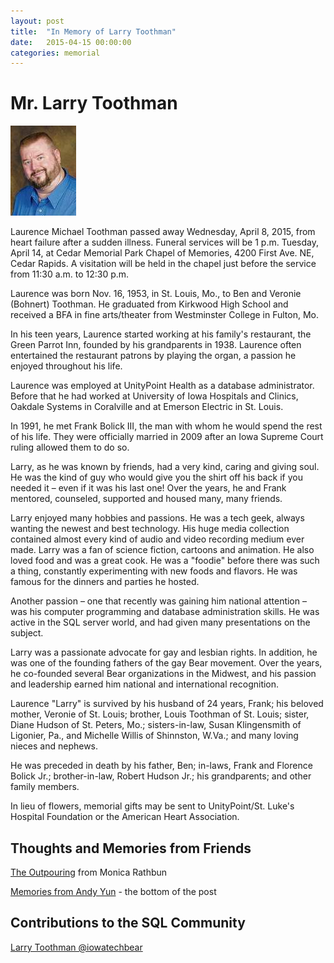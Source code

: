 ```yaml
---
layout: post
title:  "In Memory of Larry Toothman"
date:   2015-04-15 00:00:00
categories: memorial
---
```

# Mr. Larry Toothman
![Larry Toothman <](/assets/images/larrytoothman.jpg)

Laurence Michael Toothman passed away Wednesday, April 8, 2015, from heart failure after a sudden illness. Funeral services will be 1 p.m. Tuesday, April 14, at Cedar Memorial Park Chapel of Memories, 4200 First Ave. NE, Cedar Rapids. A visitation will be held in the chapel just before the service from 11:30 a.m. to 12:30 p.m.

Laurence was born Nov. 16, 1953, in St. Louis, Mo., to Ben and Veronie (Bohnert) Toothman. He graduated from Kirkwood High School and received a BFA in fine arts/theater from Westminster College in Fulton, Mo.

In his teen years, Laurence started working at his family's restaurant, the Green Parrot Inn, founded by his grandparents in 1938. Laurence often entertained the restaurant patrons by playing the organ, a passion he enjoyed throughout his life.

Laurence was employed at UnityPoint Health as a database administrator. Before that he had worked at University of Iowa Hospitals and Clinics, Oakdale Systems in Coralville and at Emerson Electric in St. Louis.

In 1991, he met Frank Bolick III, the man with whom he would spend the rest of his life. They were officially married in 2009 after an Iowa Supreme Court ruling allowed them to do so.

Larry, as he was known by friends, had a very kind, caring and giving soul. He was the kind of guy who would give you the shirt off his back if you needed it – even if it was his last one! Over the years, he and Frank mentored, counseled, supported and housed many, many friends.

Larry enjoyed many hobbies and passions. He was a tech geek, always wanting the newest and best technology. His huge media collection contained almost every kind of audio and video recording medium ever made. Larry was a fan of science fiction, cartoons and animation. He also loved food and was a great cook. He was a "foodie" before there was such a thing, constantly experimenting with new foods and flavors. He was famous for the dinners and parties he hosted.

Another passion – one that recently was gaining him national attention – was his computer programming and database administration skills. He was active in the SQL server world, and had given many presentations on the subject.

Larry was a passionate advocate for gay and lesbian rights. In addition, he was one of the founding fathers of the gay Bear movement. Over the years, he co-founded several Bear organizations in the Midwest, and his passion and leadership earned him national and international recognition.

Laurence "Larry" is survived by his husband of 24 years, Frank; his beloved mother, Veronie of St. Louis; brother, Louis Toothman of St. Louis; sister, Diane Hudson of St. Peters, Mo.; sisters-in-law, Susan Klingensmith of Ligonier, Pa., and Michelle Willis of Shinnston, W.Va.; and many loving nieces and nephews.

He was preceded in death by his father, Ben; in-laws, Frank and Florence Bolick Jr.; brother-in-law, Robert Hudson Jr.; his grandparents; and other family members.

In lieu of flowers, memorial gifts may be sent to UnityPoint/St. Luke's Hospital Foundation or the American Heart Association. 

## Thoughts and Memories from Friends

[The Outpouring](https://sqlespresso.com/2015/09/08/the-outpouring/) from Monica Rathbun

[Memories from Andy Yun](https://sqlbek.wordpress.com/2015/04/13/sql-saturday-madison-re-cap/) - the bottom of the post

## Contributions to the SQL Community

[Larry Toothman @iowatechbear](https://twitter.com/iowatechbear)
